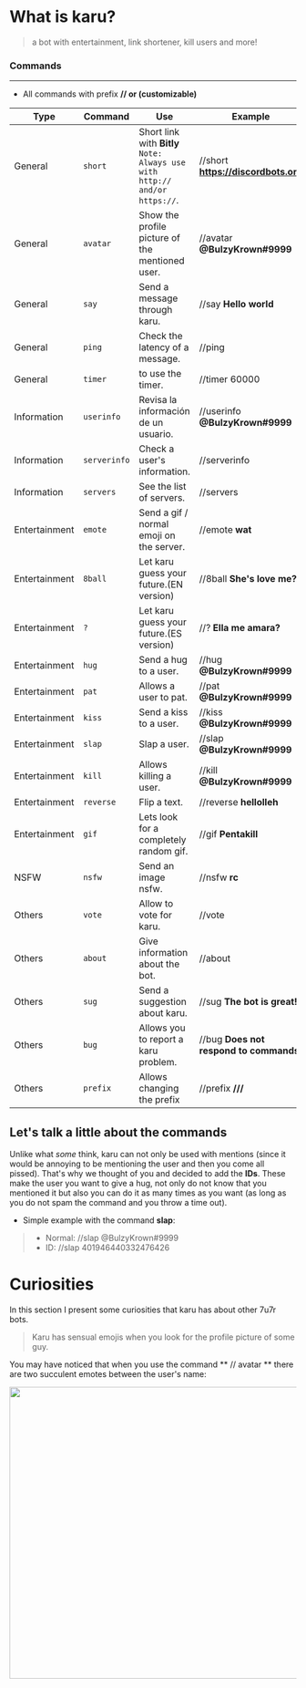 
# What is karu?
> a bot with entertainment, link shortener, kill users and more!


### Commands
* * *
* All commands with prefix **// or (customizable)**

|Type|Command|Use |Example|
|--|--|--|--|
|General|`short`|Short link with **Bitly** ```Note: Always use with http:// and/or https://```.|//short **https://discordbots.org**
|General|`avatar`|Show the profile picture of the mentioned user.|//avatar **@BulzyKrown#9999**
|General |`say`| Send a message through karu.|//say **Hello world**
|General|`ping`|Check the latency of a message.|//ping
|General|`timer`|to use the timer.|//timer 60000  
|Information|`userinfo`|Revisa la información de un usuario.|//userinfo **@BulzyKrown#9999**
|Information|`serverinfo`|Check a user's information.|//serverinfo
|Information|`servers`|See the list of servers.|//servers
|Entertainment|`emote`|Send a gif / normal emoji on the server.|//emote **wat**
|Entertainment|`8ball`|Let karu guess your future.(EN version)|//8ball **She's love me?**
|Entertainment|`?`|Let karu guess your future.(ES version)|//? **Ella me amara?**
|Entertainment|`hug`|Send a hug to a user.|//hug **@BulzyKrown#9999**
|Entertainment|`pat`|Allows a user to pat.|//pat **@BulzyKrown#9999**
|Entertainment|`kiss`|Send a kiss to a user.|//kiss **@BulzyKrown#9999**
|Entertainment|`slap`|Slap a user.|//slap **@BulzyKrown#9999**
|Entertainment|`kill`|Allows killing a user.|//kill **@BulzyKrown#9999**
|Entertainment|`reverse`|Flip a text.|//reverse **hellolleh**
|Entertainment|`gif`|Lets look for a completely random gif.|//gif **Pentakill**
|NSFW|`nsfw`|Send an image nsfw.|//nsfw **rc**
|Others|`vote`|Allow to vote for karu.|//vote
|Others|`about`|Give information about the bot.|//about
|Others|`sug`|Send a suggestion about karu.|//sug **The bot is great!**
|Others|`bug`|Allows you to report a karu problem.|//bug **Does not respond to commands.**
|Others|`prefix`|Allows changing the prefix|//prefix **///**

## Let's talk a little about the commands
Unlike what *some* think, karu can not only be used with mentions (since it would be annoying to be mentioning the user and then you come all pissed). That's why we thought of you and decided to add the **IDs**.
These make the user you want to give a hug, not only do not know that you mentioned it but also you can do it as many times as you want (as long as you do not spam the command and you throw a time out).

* Simple example with the command **slap**:
>- Normal:	//slap @BulzyKrown#9999
>- ID:				//slap 401946440332476426

# Curiosities
In this section I present some curiosities that karu has about other 7u7r bots. 
> Karu has sensual emojis when you look for the profile picture of some guy.

You may have noticed that when you use the command ** // avatar ** there are two succulent emotes between the user's name:

<img src="https://i.imgur.com/rO1RxJb.gif" width="512"/>
